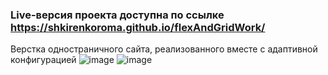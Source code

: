 ### Live-версия проекта доступна по ссылке https://shkirenkoroma.github.io/flexAndGridWork/
Верстка одностраничного сайта, реализованного вместе с адаптивной конфигурацией
![image](https://user-images.githubusercontent.com/61347452/228739607-54f14abc-ce16-4e41-8ef3-84c4d6a59595.png)
![image](https://user-images.githubusercontent.com/61347452/228739730-18f5317c-b1eb-4aba-933f-e1082401fd8b.png)

